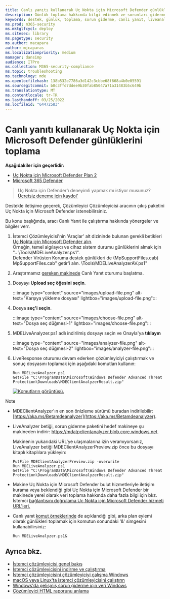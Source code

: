 ```yaml
---
title: Canlı yanıtı kullanarak Uç Nokta için Microsoft Defender günlüklerini toplama
description: Günlük toplama hakkında bilgi edinmek ve sorunları gidermek için canlı Uç Nokta için Microsoft Defender öğrenin
keywords: destek, günlük, toplama, sorun giderme, canlı yanıt, liveanalyzer, çözümleyici, canlı, yanıt
ms.prod: m365-security
ms.mktglfcycl: deploy
ms.sitesec: library
ms.pagetype: security
ms.author: macapara
author: mjcaparas
ms.localizationpriority: medium
manager: dansimp
audience: ITPro
ms.collection: M365-security-compliance
ms.topic: troubleshooting
ms.technology: mde
ms.openlocfilehash: 138b532e7786a3d142c3cbbe68f668a4b0e05591
ms.sourcegitcommit: b0c3ffd7ddee9b30fab85047a71a31483b5c649b
ms.translationtype: MT
ms.contentlocale: tr-TR
ms.lasthandoff: 03/25/2022
ms.locfileid: "64472583"
---
```

# <a name="collect-support-logs-in-microsoft-defender-for-endpoint-using-live-response"></a>Canlı yanıtı kullanarak Uç Nokta için Microsoft Defender günlüklerini toplama


**Aşağıdakiler için geçerlidir:**
- [Uç Nokta için Microsoft Defender Plan 2](https://go.microsoft.com/fwlink/?linkid=2154037)
- [Microsoft 365 Defender](https://go.microsoft.com/fwlink/?linkid=2118804)

> Uç Nokta için Defender'ı deneyimli yapmak mı istiyor musunuz? [Ücretsiz deneme için kaydol'](https://signup.microsoft.com/create-account/signup?products=7f379fee-c4f9-4278-b0a1-e4c8c2fcdf7e&ru=https://aka.ms/MDEp2OpenTrial?ocid=docs-wdatp-pullalerts-abovefoldlink)


Destekle iletişime geçerek, Çözümleyici Çözümleyicisi aracının çıkış paketini Uç Nokta için Microsoft Defender istenebilirsiniz.

Bu konu başlığında, aracı Canlı Yanıt ile çalıştırma hakkında yönergeler ve bilgiler verr.

1. İstemci Çözümleyicisi'nin 'Araçlar' alt dizininde bulunan gerekli betikleri [Uç Nokta için Microsoft Defender alın](https://aka.ms/BetaMDEAnalyzer). <br>
Örneğin, temel algılayıcı ve cihaz sistem durumu günlüklerini almak için ".. \Tools\MDELiveAnalyzer.ps1".<br>
Defender Virüsten Koruma destek günlükleri de (MpSupportFiles.cab) MpSupportFiles.cab" getir'i alın. \Tools\MDELiveAnalyzerAV.ps1" 

2. Araştırmamız [gereken makinede](live-response.md#initiate-a-live-response-session-on-a-device) Canlı Yanıt oturumu başlatma.

3. Dosyayı **Upload seç öğesini seçin**.

   :::image type="content" source="images/upload-file.png" alt-text="Karşıya yükleme dosyası" lightbox="images/upload-file.png":::

4. Dosya **seç'i seçin**.

   :::image type="content" source="images/choose-file.png" alt-text="Dosya seç düğmesi-1" lightbox="images/choose-file.png":::

5. MDELiveAnalyzer.ps1 adlı indirilmiş dosyayı seçin ve Onayla'ya **tıklayın**

   :::image type="content" source="images/analyzer-file.png" alt-text="Dosya seç düğmesi-2" lightbox="images/analyzer-file.png":::

6. LiveResponse oturumu devam ederken çözümleyiciyi çalıştırmak ve sonuç dosyasını toplamak için aşağıdaki komutları kullanın:

    ```console
    Run MDELiveAnalyzer.ps1
    GetFile "C:\ProgramData\Microsoft\Windows Defender Advanced Threat Protection\Downloads\MDEClientAnalyzerResult.zip"
    ```

    [![Komutların görüntüsü.](images/analyzer-commands.png)](images/analyzer-commands.png#lightbox)

> [!NOTE]
>
> - MDEClientAnalyzer'ın en son önizleme sürümü buradan indirilebilir: [https://aka.ms/Betamdeanalyzer](https://aka.ms/Betamdeanalyzer).
>
> - LiveAnalyzer betiği, sorun giderme paketini hedef makineye şu makineden indirir: https://mdatpclientanalyzer.blob.core.windows.net.
>
>   Makinenin yukarıdaki URL'ye ulaşmalarına izin veramıyorsanız, LiveAnalyzer betiği MDEClientAnalyzerPreview.zip önce bu dosyayı kitaplı kitaplılara yükleyin:
>
>   ```console
>   PutFile MDEClientAnalyzerPreview.zip -overwrite
>   Run MDELiveAnalyzer.ps1
>   GetFile "C:\ProgramData\Microsoft\Windows Defender Advanced Threat Protection\Downloads\MDEClientAnalyzerResult.zip"
>   ```
>
> - Makine Uç Nokta için Microsoft Defender bulut hizmetleriyle iletişim kurama veya beklendiği gibi Uç Nokta için Microsoft Defender bir makinede yerel olarak veri toplama hakkında daha fazla bilgi için bkz. İstemci [bağlantısını doğrulama Uç Nokta için Microsoft Defender hizmeti URL'leri.](configure-proxy-internet.md#verify-client-connectivity-to-microsoft-defender-for-endpoint-service-urls)
> 
> - Canlı yanıt [komut örneklerinde](live-response-command-examples.md) de açıklandığı gibi, arka plan eylemi olarak günlükleri toplamak için komutun sonundaki '&' simgesini kullanabilirsiniz:
>   ```console
>   Run MDELiveAnalyzer.ps1&
>   ```


## <a name="see-also"></a>Ayrıca bkz.
- [İstemci çözümleyicisi genel bakış](overview-client-analyzer.md)
- [İstemci çözümleyicisini indirme ve çalıştırma](download-client-analyzer.md)
- [İstemci çözümleyicisini çözümleyiciyi çalışma Windows](run-analyzer-windows.md)
- [macOS veya Linux'ta istemci çözümleyicisini çalıştırın](run-analyzer-macos-linux.md)
- [Windows'da gelişmiş sorun giderme için veri Windows](data-collection-analyzer.md)
- [Çözümleyici HTML raporunu anlama](analyzer-report.md)

